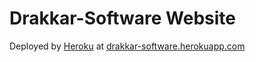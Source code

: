 # Drakkar-Software Website

Deployed by [Heroku](heroku.com) at [drakkar-software.herokuapp.com](https://drakkar-software.herokuapp.com/)
